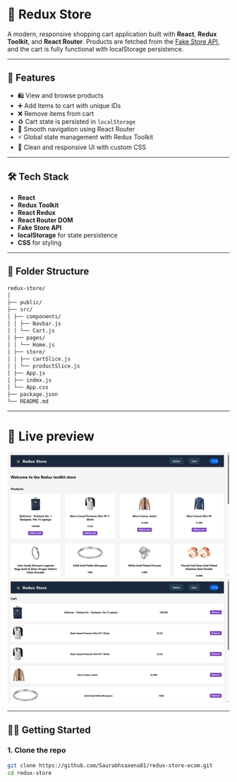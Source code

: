 # 🛒 Redux Store

A modern, responsive shopping cart application built with **React**, **Redux Toolkit**, and **React Router**. Products are fetched from the [Fake Store API](https://fakestoreapi.com/), and the cart is fully functional with localStorage persistence.

---

## 🚀 Features

- 🛍 View and browse products
- ➕ Add items to cart with unique IDs
- ❌ Remove items from cart
- ♻️ Cart state is persisted in `localStorage`
- 🧭 Smooth navigation using React Router
- ⚡ Global state management with Redux Toolkit
- 🎨 Clean and responsive UI with custom CSS

---

## 🛠 Tech Stack

- **React**
- **Redux Toolkit**
- **React Redux**
- **React Router DOM**
- **Fake Store API**
- **localStorage** for state persistence
- **CSS** for styling

---

## 📁 Folder Structure

```
redux-store/
│
├── public/
├── src/
│ ├── components/
│ │ ├── Navbar.js
│ │ └── Cart.js
│ ├── pages/
│ │ └── Home.js
│ ├── store/
│ │ ├── cartSlice.js
│ │ └── productSlice.js
│ ├── App.js
│ ├── index.js
│ └── App.css
├── package.json
└── README.md

```
---
# 📸 Live preview

![Screenshot](./public/home.png)
![Screenshot](./public/cart.png)


---

## 🧑‍💻 Getting Started

### 1. Clone the repo
```bash
git clone https://github.com/Saurabhsaxena81/redux-store-ecom.git
cd redux-store
